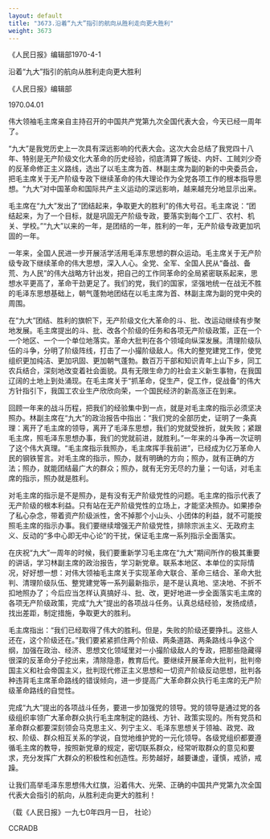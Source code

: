 ```yaml
---
layout: default
title: "3673.沿着“九大”指引的航向从胜利走向更大胜利"
weight: 3673
---
```


《人民日报》编辑部1970-4-1

沿着“九大”指引的航向从胜利走向更大胜利

《人民日报》编辑部

1970.04.01

伟大领袖毛主席亲自主持召开的中国共产党第九次全国代表大会，今天已经一周年了。

“九大”是我党历史上一次具有深远影响的代表大会。这次大会总结了我党四十八年、特别是无产阶级文化大革命的历史经验，彻底清算了叛徒、内奸、工贼刘少奇的反革命修正主义路线，选出了以毛主席为首、林副主席为副的新的中央委员会，把毛主席关于无产阶级专政下继续革命的伟大理论作为全党各项工作的根本指导思想。“九大”对中国革命和国际共产主义运动的深远影响，越来越充分地显示出来。

毛主席在“九大”发出了“团结起来，争取更大的胜利”的伟大号召。毛主席说：“团结起来，为了一个目标，就是巩固无产阶级专政，要落实到每个工厂、农村、机关、学校。”“九大”以来的一年，是团结的一年，胜利的一年，无产阶级专政更加巩固的一年。

一年来，全国人民进一步开展活学活用毛泽东思想的群众运动。毛主席关于无产阶级专政下继续革命的伟大思想，深入人心。全党、全军、全国人民从“备战、备荒、为人民”的伟大战略方针出发，把自己的工作同革命的全局紧密联系起来，思想水平更高了，革命干劲更足了。我们的党，我们的国家，坚强地统一在战无不胜的毛泽东思想基础上，朝气蓬勃地团结在以毛主席为首、林副主席为副的党中央的周围。

在“九大”团结、胜利的旗帜下，无产阶级文化大革命的斗、批、改运动继续有步聚地发展。毛主席提出的斗、批、改各个阶级的任务和各项无产阶级政策，正在一个一个地区、一个一个单位地落实。革命大批判在各个领域向纵深发展。清理阶级队伍的斗争，分明了阶级阵线，打击了一小撮阶级敌人。伟大的整党建党工作，使党组织更加纯洁、更加巩固、更加朝气蓬勃。数百万干部和知识青年上山下乡，同工农兵结合，深刻地改变着社会面貌。具有无限生命力的社会主义新生事物，在我国辽阔的土地上到处涌现。在毛主席关于“抓革命，促生产，促工作，促战备”的伟大方针指引下，我国工农业生产欣欣向荣，一个国民经济的新高涨正在到来。

回顾一年来的战斗历程，把我们的经验集中到一点，就是对毛主席的指示必须坚决照办。林副主席在“九大”的政治报告中指出：“我们党的全部历史，证明了一条真理：离开了毛主席的领导，离开了毛泽东思想，我们的党就受挫折，就失败；紧跟毛主席，照毛泽东思想办事，我们的党就前进，就胜利。”一年来的斗争再一次证明了这个伟大真理。“毛主席指示我照办，毛主席挥手我前进”，已经成为亿万革命人民的钢铁誓言。对毛主席的指示，照办，就有明确的方向；照办，就有正确的方法；照办，就能团结最广大的群众；照办，就有无穷无尽的力量；一句话，对毛主席的指示，照办就是胜利。

对毛主席的指示是不是照办，是有没有无产阶级党性的问题。毛主席的指示代表了无产阶级的根本利益。只有站在无产阶级党性的立场上，才能坚决照办。如果掺杂了私心杂念，带着资产阶级派性，舍不掉那个小山头、小团体的利益，就不可能按照毛主席的指示办事。我们要继续增强无产阶级党性，排除宗派主义、无政府主义、反动的“多中心即无中心论”的干扰，保证毛主席一系列指示全面落实。

在庆祝“九大”一周年的时候，我们要重新学习毛主席在“九大”期间所作的极其重要的讲话，学习林副主席的政治报告，学习新党章。联系本地区、本单位的实际情况，好好想一想：对伟大领袖毛主席关于实现革命大联合、革命三结合、革命大批判、清理阶级队伍、整党建党等一系列最新指示，是不是认真地、坚决地、不折不扣地照办了；今后应当怎样认真搞好斗、批、改，更好地进一步全面落实毛主席的各项无产阶级政策，完成“九大”提出的各项战斗任务。认真总结经验，发扬成绩，找出差距，制定措施，争取更大的胜利。

毛主席指出：“我们已经取得了伟大的胜利。但是，失败的阶级还要挣扎。这些人还在，这个阶级还在。”我们要紧紧抓住两个阶级、两条道路、两条路线斗争这个纲，加强在政治、经济、思想文化领域里对一小撮阶级敌人的专政，把那些隐藏得很深的反革命分子挖出来，清除隐患，教育后代。要继续开展革命大批判，批判帝国主义和社会帝国主义，批判现代修正主义思想和一切资产阶级反动思想，批判各种违背毛主席革命路线的错误倾向，进一步提高广大革命群众执行毛主席的无产阶级革命路线的自觉性。

完成“九大”提出的各项战斗任务，要进一步加强党的领导。党的领导是通过党的各级组织率领广大革命群众执行毛主席制定的路线、方针、政策实现的。所有党员和革命群众都要深刻领会马克思主义、列宁主义、毛泽东思想关于领袖、政党、政权、阶级、群众相互关系的学说，自觉地维护党的一元化领导。各级党组织都要遵循毛主席的教导，按照新党章的规定，密切联系群众，经常听取群众的意见和要求，充分发挥广大群众的积极性和创造性。形势越好，越要谦虚，谨慎，戒骄，戒躁。

让我们高举毛泽东思想伟大红旗，沿着伟大、光荣、正确的中国共产党第九次全国代表大会指引的航向，从胜利走向更大的胜利！

（载《人民日报》一九七0年四月一日， 社论）

CCRADB

